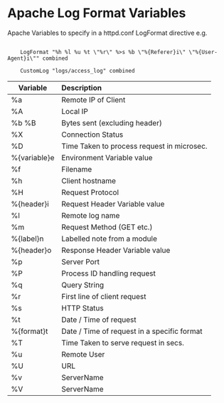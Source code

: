 # Apache Log Format Variables
Apache Variables to specify in a httpd.conf LogFormat directive e.g.

~~~~

    LogFormat "%h %l %u %t \"%r\" %>s %b \"%{Referer}i\" \"%{User-Agent}i\"" combined
    
    CustomLog "logs/access_log" combined

~~~~

|Variable|Description|
|------------|:------------|
|%a          |Remote IP of Client                        |
|%A          |Local IP                                   |
|%b %B       |Bytes sent (excluding header)              |
|%X          |Connection Status                          |
|%D          |Time Taken to process request in microsec. |
|%{variable}e|Environment Variable value                 |
|%f          |Filename                                   |
|%h          |Client hostname                            |
|%H          |Request Protocol                           |
|%{header}i  |Request Header Variable value              |
|%l          |Remote log name                            |
|%m          |Request Method (GET etc.)                  |
|%{label}n   |Labelled note from a module                |
|%{header}o  |Response Header Variable value             |
|%p          |Server Port                                |
|%P          |Process ID handling request                |
|%q          |Query String                               |
|%r          |First line of client request               |
|%s          |HTTP Status                                |
|%t          |Date / Time of request                     |
|%{format}t  |Date / Time of request in a specific format|
|%T          |Time Taken to serve request in secs.       |
|%u          |Remote User                                |
|%U          |URL                                        |
|%v          |ServerName                                 |
|%V          |ServerName                                 |

